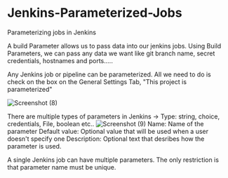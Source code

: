 # Jenkins-Parameterized-Jobs
Parameterizing jobs in Jenkins

A build Parameter allows us to pass data into our jenkins jobs. 
Using Build Parameters, we can pass any data we want like git branch name, secret credentials, hostnames and ports.....

Any Jenkins job or pipeline can be parameterized. All we need to do is check on the box on the General Settings Tab, "This project is parameterized"

![Screenshot (8)](https://user-images.githubusercontent.com/98457309/227211362-728cb435-0753-4ad0-afaa-2936a96153f0.png)

There are multiple types of parameters in Jenkins ->
Type: string, choice, credentials, File, boolean etc..
![Screenshot (9)](https://user-images.githubusercontent.com/98457309/227213037-6dfaceac-d9fd-4a3d-a530-7f756c0d0f69.png)
Name: Name of the parameter
Default value: Optional value that will be used when a user doesn't specify one
Description: Optional text that desribes how the parameter is used.

A single Jenkins job can have multiple parameters. The only restriction is that parameter name must be unique.
